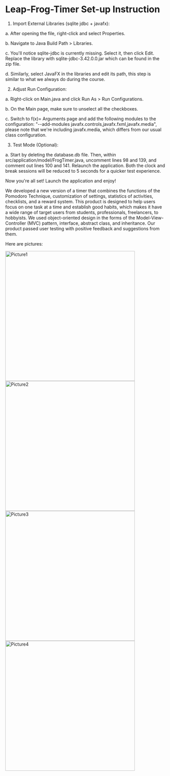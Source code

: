 # Leap-Frog-Timer Set-up Instruction


1. Import External Libraries (sqlite jdbc + javafx):

a. After opening the file, right-click and select Properties.

b. Navigate to Java Build Path > Libraries.

c. You'll notice sqlite-jdbc is currently missing. Select it, then click Edit. Replace the library with sqlite-jdbc-3.42.0.0.jar which can be found in the zip file.

d. Similarly, select JavaFX in the libraries and edit its path, this step is similar to what we always do during the course.

2. Adjust Run Configuration:

a. Right-click on Main.java and click Run As > Run Configurations.

b. On the Main page, make sure to unselect all the checkboxes.

c. Switch to f(x)= Arguments page and add the following modules to the configuration: "--add-modules javafx.controls,javafx.fxml,javafx.media", please note that we're including javafx.media, 
which differs from our usual class configuration.

3. Test Mode (Optional):

a. Start by deleting the database.db file. Then, within src/application/model/FrogTimer.java, uncomment lines 98 and 139, and comment out lines 100 and 141. Relaunch the application. Both the 
clock and break sessions will be reduced to 5 seconds for a quicker test experience.

Now you're all set! Launch the application and enjoy!

We developed a new version of a timer that combines the functions of the Pomodoro Technique, customization of settings, statistics of activities, checklists, and a reward system.
This product is designed to help users focus on one task at a time and establish good habits, which makes it have a wide range of target users from students, professionals, freelancers, to
hobbyists. We used object-oriented design in the forms of the Model-View-Controller (MVC) pattern, interface, abstract class, and inheritance. Our product passed user testing with positive
feedback and suggestions from them.


Here are pictures:



<img width="408" alt="Picture1" src="https://github.com/MiaWangGettinJob/Leap-Frog-Timer/assets/113963408/831d1fcc-ddbb-47af-9a94-c2f358515944">
<img width="408" alt="Picture2" src="https://github.com/MiaWangGettinJob/Leap-Frog-Timer/assets/113963408/547ee4ef-d510-4307-ab4c-a09799eec68f">
<img width="408" alt="Picture3" src="https://github.com/MiaWangGettinJob/Leap-Frog-Timer/assets/113963408/8b5d4ebf-ef95-49f4-a120-94b0c940abc2">
<img width="408" alt="Picture4" src="https://github.com/MiaWangGettinJob/Leap-Frog-Timer/assets/113963408/c2a3d8f4-fd45-4770-bcdc-b877a9dde1bf">

